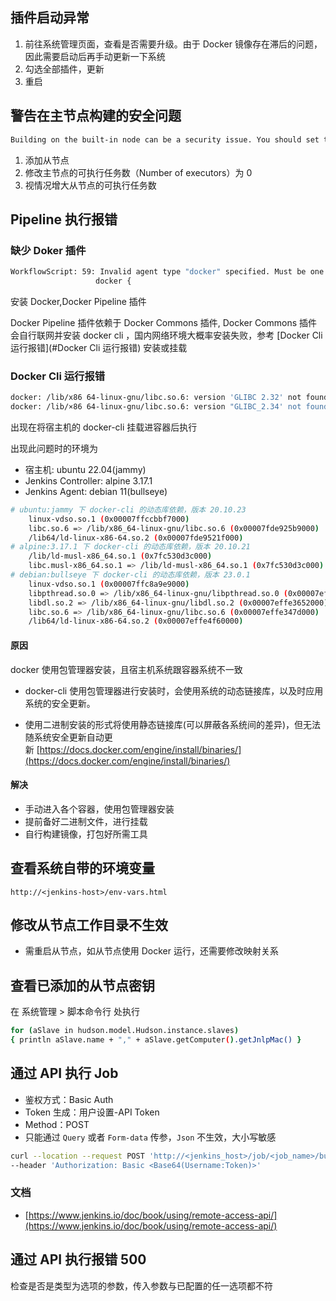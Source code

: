 ## 插件启动异常

1.  前往系统管理页面，查看是否需要升级。由于 Docker 镜像存在滞后的问题，因此需要启动后再手动更新一下系统
2.  勾选全部插件，更新
3.  重启

## 警告在主节点构建的安全问题

```bash
Building on the built-in node can be a security issue. You should set the number of executors on the built-in node to 0. See the documentation.
```

1.  添加从节点
2.  修改主节点的可执行任务数（Number of executors）为 0
3.  视情况增大从节点的可执行任务数

## Pipeline 执行报错

### 缺少 Doker 插件

```bash
WorkflowScript: 59: Invalid agent type "docker" specified. Must be one of [any, label, none] @ line 59, column 17.
                   docker {
```

安装 Docker,Docker Pipeline 插件

Docker Pipeline 插件依赖于 Docker Commons 插件, Docker Commons 插件会自行联网并安装 docker cli ，国内网络环境大概率安装失败，参考 [Docker Cli 运行报错](#Docker Cli 运行报错) 安装或挂载

### Docker Cli 运行报错

```bash
docker: /lib/x86 64-linux-gnu/libc.so.6: version 'GLIBC 2.32' not found (required by docker) 
docker: /lib/×86 64-linux-gnu/libc.so.6: version "GLIBC_2.34' not found (required by docker)
```

出现在将宿主机的 docker-cli 挂载进容器后执行

出现此问题时的环境为

- 宿主机: ubuntu 22.04(jammy)
- Jenkins Controller: alpine 3.17.1
- Jenkins Agent: debian 11(bullseye)

```bash
# ubuntu:jammy 下 docker-cli 的动态库依赖，版本 20.10.23
	linux-vdso.so.1 (0x00007ffccbbf7000)
	libc.so.6 => /lib/x86_64-linux-gnu/libc.so.6 (0x00007fde925b9000)
	/lib64/ld-linux-x86-64.so.2 (0x00007fde9521f000)
# alpine:3.17.1 下 docker-cli 的动态库依赖，版本 20.10.21
	/lib/ld-musl-x86_64.so.1 (0x7fc530d3c000)
	libc.musl-x86_64.so.1 => /lib/ld-musl-x86_64.so.1 (0x7fc530d3c000)
# debian:bullseye 下 docker-cli 的动态库依赖，版本 23.0.1
	linux-vdso.so.1 (0x00007ffc8a9e9000)
	libpthread.so.0 => /lib/x86_64-linux-gnu/libpthread.so.0 (0x00007effe3658000)
	libdl.so.2 => /lib/x86_64-linux-gnu/libdl.so.2 (0x00007effe3652000)
	libc.so.6 => /lib/x86_64-linux-gnu/libc.so.6 (0x00007effe347d000)
	/lib64/ld-linux-x86-64.so.2 (0x00007effe4f60000)
```

#### 原因

docker 使用包管理器安装，且宿主机系统跟容器系统不一致

-   docker-cli 使用包管理器进行安装时，会使用系统的动态链接库，以及时应用系统的安全更新。
    
-   使用二进制安装的形式将使用静态链接库(可以屏蔽各系统间的差异)，但无法随系统安全更新自动更新 [https://docs.docker.com/engine/install/binaries/](https://docs.docker.com/engine/install/binaries/)

#### 解决

-   手动进入各个容器，使用包管理器安装
-   提前备好二进制文件，进行挂载
-   自行构建镜像，打包好所需工具

## 查看系统自带的环境变量

```
http://<jenkins-host>/env-vars.html
```

## 修改从节点工作目录不生效

-   需重启从节点，如从节点使用 Docker 运行，还需要修改映射关系

## 查看已添加的从节点密钥

在 系统管理 > 脚本命令行 处执行

```bash
for (aSlave in hudson.model.Hudson.instance.slaves) 
{ println aSlave.name + "," + aSlave.getComputer().getJnlpMac() }
```

## 通过 API 执行 Job

-   鉴权方式：Basic Auth
-   Token 生成：用户设置-API Token
-   Method：POST
-   只能通过 `Query` 或者 `Form-data` 传参，`Json` 不生效，大小写敏感

```bash
curl --location --request POST 'http://<jenkins_host>/job/<job_name>/buildWithParameters?DABAI_ATTER=Jenkins_with_api&GAME_BRANCH=1.0&GAME_MODE=chan&GAME_PLATFORM=wx_mini_1&GAME_SERVER_TYPE=game' \
--header 'Authorization: Basic <Base64(Username:Token)>'
```

### 文档

-   [https://www.jenkins.io/doc/book/using/remote-access-api/](https://www.jenkins.io/doc/book/using/remote-access-api/)

## 通过 API 执行报错 500

检查是否是类型为选项的参数，传入参数与已配置的任一选项都不符